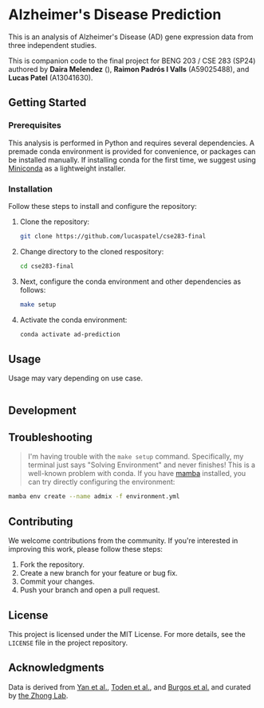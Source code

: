 # Alzheimer's Disease Prediction

This is an analysis of Alzheimer's Disease (AD) gene expression data from three independent studies.

This is companion code to the final project for BENG 203 / CSE 283 (SP24) authored by **Daira Melendez** (), **Raimon Padrós I Valls** (A59025488), and **Lucas Patel** (A13041630).

## Getting Started

### Prerequisites

This analysis is performed in Python and requires several dependencies. A premade conda environment is provided for convenience, or packages can be installed manually. If installing conda for the first time, we suggest using [Miniconda](https://docs.anaconda.com/free/miniconda/) as a lightweight installer. 

### Installation

Follow these steps to install and configure the repository:

1. Clone the repository:
    ```bash
    git clone https://github.com/lucaspatel/cse283-final
    ```
2. Change directory to the cloned respository:
    ```bash
    cd cse283-final
    ```
3. Next, configure the conda environment and other dependencies as follows:
    ```bash
    make setup
    ```
4. Activate the conda environment:
   ```bash
   conda activate ad-prediction
   ```

## Usage
Usage may vary depending on use case.

```python
```

## Development

## Troubleshooting
> I'm having trouble with the `make setup` command. Specifically, my terminal just says "Solving Environment" and never finishes!
This is a well-known problem with conda. If you have [mamba](https://mamba.readthedocs.io/en/latest/) installed, you can try directly configuring the environment:
```bash
mamba env create --name admix -f environment.yml
```

## Contributing
We welcome contributions from the community. If you're interested in improving this work, please follow these steps:

1. Fork the repository.
2. Create a new branch for your feature or bug fix.
3. Commit your changes.
4. Push your branch and open a pull request.

## License

This project is licensed under the MIT License. For more details, see the `LICENSE` file in the project repository.

## Acknowledgments
Data is derived from [Yan et al.](https://www.cell.com/current-biology/fulltext/S0960-9822(20)30291-8), [Toden et al.](https://www.science.org/doi/10.1126/sciadv.abb1654), and [Burgos et al.](https://journals.plos.org/plosone/article?id=10.1371/journal.pone.0094839) and curated by [the Zhong Lab](https://github.com/Zhong-Lab-UCSD/AD_prediction_blood).